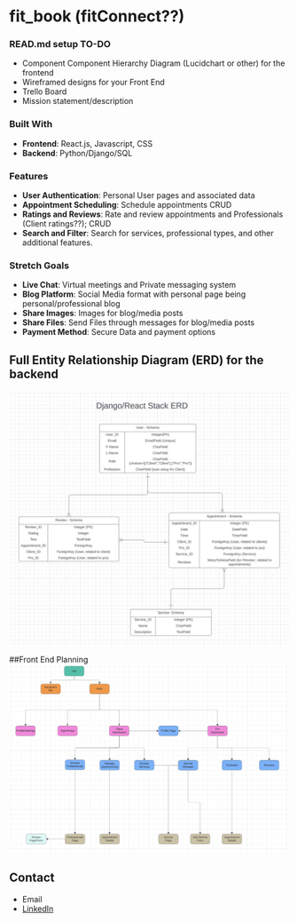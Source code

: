 # fit_book (fitConnect??)


### READ.md setup TO-DO
- Component Component Hierarchy Diagram (Lucidchart or other) for the frontend
- Wireframed designs for your Front End
- Trello Board
- Mission statement/description


### Built With

- **Frontend**: React.js, Javascript, CSS
- **Backend**: Python/Django/SQL

### Features
- **User Authentication**: Personal User pages and associated data
- **Appointment Scheduling**: Schedule appointments CRUD
- **Ratings and Reviews**: Rate and review appointments and Professionals (Client ratings??); CRUD
- **Search and Filter**: Search for services, professional types, and other additional features.

### Stretch Goals
- **Live Chat**: Virtual meetings and Private messaging system
- **Blog Platform**: Social Media format with personal page being personal/professional blog
- **Share Images**: Images for blog/media posts
- **Share Files**: Send Files through messages for blog/media posts
- **Payment Method**: Secure Data and payment options

## Full Entity Relationship Diagram (ERD) for the backend
![ERD Model](images/BookingERD.jpg)

##Front End Planning
![Component Hierarchy Diagram](images/BookingCHD.png)

## Contact
- Email
- [LinkedIn](https://www.linkedin.com/in/andrew-h-taggart/)
